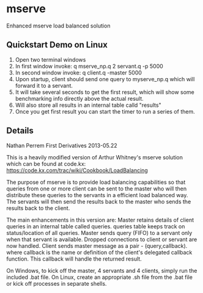# mserve
Enhanced mserve load balanced solution

## Quickstart Demo on Linux

1. Open two terminal windows
2. In first window invoke: q mserve\_np.q 2 servant.q -p 5000
3. In second window invoke: q client.q -master 5000
4. Upon startup, client should send one query to myserve\_np.q which will forward it to a servant. 
5. It will take several seconds to get the first result, which will show some benchmarking info
   directly above the actual result.
6. Will also store all results in an internal table calld "results"
7. Once you get first result you can start the timer to run a series of them.


## Details

Nathan Perrem
First Derivatives
2013-05.22

This is a heavily modified version of Arthur Whitney's mserve solution which can be found at code.kx:
https://code.kx.com/trac/wiki/Cookbook/LoadBalancing

The purpose of mserve is to provide load balancing capabilities so that queries from one or more client
can be sent to the master who will then distribute these queries to the servants in a efficient load balanced way.
The servants will then send the results back to the master who sends the results back to the client.

The main enhancements in this version are:
  Master retains details of client queries in an internal table called queries. queries table keeps track on status/location
  of all queries.
  Master sends query (FIFO) to a servant only when that servant is available.
  Dropped connections to client or servant are now handled.
  Client sends master message as a pair - (query,callback).
    where callback is the name or definition of the client's delegated callback function. This callback will handle the returned result.

On Windows, to kick off the master, 4 servants and 4 clients, simply run the included .bat file.
On Linux, create an appropriate .sh file from the .bat file or kick off processes in separate shells.
